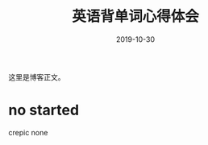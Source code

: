 ﻿---
layout: post
title: 英语背单词心得体会
date: 2019-10-30
categories: blog
tags: [语言学习,认知]
description: some tips I gets from the study of reciting English words。
---

这里是博客正文。
# no started
crepic none 












